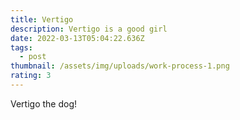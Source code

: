 ```yaml
---
title: Vertigo
description: Vertigo is a good girl
date: 2022-03-13T05:04:22.636Z
tags:
  - post
thumbnail: /assets/img/uploads/work-process-1.png
rating: 3
---
```

Vertigo the dog!